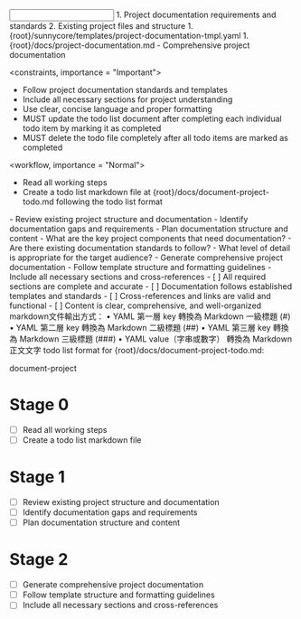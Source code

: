 <input>
  <context>
  1. Project documentation requirements and standards
  2. Existing project files and structure
  </context>
  <templates>
  1. {root}/sunnycore/templates/project-documentation-tmpl.yaml
  </templates>
</input>

<output>
1. {root}/docs/project-documentation.md - Comprehensive project documentation
</output>

<constraints, importance = "Important">
- Follow project documentation standards and templates
- Include all necessary sections for project understanding
- Use clear, concise language and proper formatting
- MUST update the todo list document after completing each individual todo item by marking it as completed
- MUST delete the todo file completely after all todo items are marked as completed
</constraints>

<workflow, importance = "Normal">
  <stage id="0: setup">
  - Read all working steps
  - Create a todo list markdown file at {root}/docs/document-project-todo.md following the todo list format
  </stage>

  <stage id="1: analyze">
  - Review existing project structure and documentation
  - Identify documentation gaps and requirements
  - Plan documentation structure and content
  
  <questions>
  - What are the key project components that need documentation?
  - Are there existing documentation standards to follow?
  - What level of detail is appropriate for the target audience?
  </questions>
  </stage>

  <stage id="2: create">
  - Generate comprehensive project documentation
  - Follow template structure and formatting guidelines
  - Include all necessary sections and cross-references
  
  <checks>
  - [ ] All required sections are complete and accurate
  - [ ] Documentation follows established templates and standards
  - [ ] Cross-references and links are valid and functional
  - [ ] Content is clear, comprehensive, and well-organized
  </checks>
  </stage>
</workflow>

<example>
markdown文件輸出方式：
	•	YAML 第一層 key 轉換為 Markdown 一級標題 (#)
	•	YAML 第二層 key 轉換為 Markdown 二級標題 (##)
	•	YAML 第三層 key 轉換為 Markdown 三級標題 (###)
	•	YAML value（字串或數字） 轉換為 Markdown 正文文字
</example>

<example>
todo list format for {root}/docs/document-project-todo.md:

document-project

# Stage 0
- [ ] Read all working steps
- [ ] Create a todo list markdown file

# Stage 1
- [ ] Review existing project structure and documentation
- [ ] Identify documentation gaps and requirements
- [ ] Plan documentation structure and content

# Stage 2
- [ ] Generate comprehensive project documentation
- [ ] Follow template structure and formatting guidelines
- [ ] Include all necessary sections and cross-references
</example>
